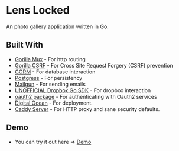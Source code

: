 # Lens Locked
An photo gallery application written in Go.

## Built With

* [Gorilla Mux](http://www.gorillatoolkit.org/pkg/mux) - For http routing
* [Gorilla CSRF](gorilla/csrf) - For Cross Site Request Forgery (CSRF) prevention
* [GORM](https://gorm.io/) - For database interaction
* [Postgress](https://www.postgresql.org/) - For persistency
* [Mailgun](https://www.mailgun.com/) - For sending emails
* [UNOFFICIAL Dropbox Go SDK](https://github.com/dropbox/dropbox-sdk-go-unofficial) - For dropbox interaction
* [oauth2 package](https://godoc.org/golang.org/x/oauth2) - For authenticating with Oauth2 services
* [Digital Ocean](https://www.digitalocean.com) - For deployment.
* [Caddy Server](https://caddyserver.com/) - For HTTP proxy and sane security defaults.

## Demo
* You can try it out here => [Demo](https://lenslocked-project-demo.net/) 